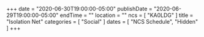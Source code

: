 +++
date = "2020-06-30T19:00:00-05:00"
publishDate = "2020-06-29T19:00:00-05:00"
endTime = ""
location = ""
ncs = [ "KA0LDG" ]
title = "Isolation Net"
categories = [ "Social" ]
dates = [ "NCS Schedule", "Hidden" ]
+++
